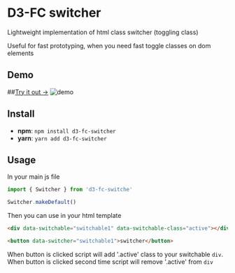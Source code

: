 # D3-FC switcher

Lightweight implementation of html class switcher (toggling class)

Useful for fast prototyping, when you need fast toggle classes on dom elements

## Demo

##[Try it out ->](https://d3-fc.github.io/#/switcher)
![demo](https://d3-fc.github.io/img/-08-03_00-45-57.bc7377d0.gif)

## Install

* **npm**: `npm install d3-fc-switcher` 
* **yarn**: `yarn add d3-fc-switcher`

## Usage

In your main js file
```javascript
import { Switcher } from 'd3-fc-switche'

Switcher.makeDefault()
```
Then you can use in your html template

```html
<div data-switchable="switchable1" data-switchable-class="active"></div>

<button data-switcher="switchable1">switcher</button>
```

When button is clicked script will add '.active' class to your switchable `div`.
When button is clicked second time script will remove '.active' from `div`